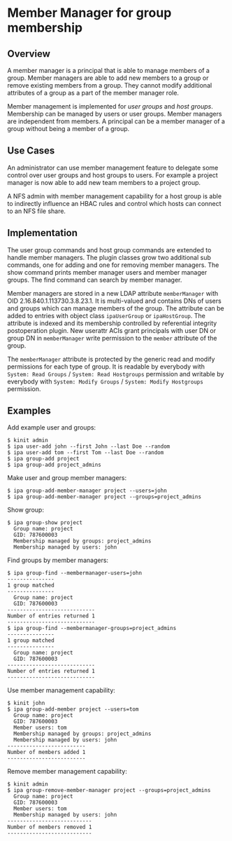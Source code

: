 # Member Manager for group membership

## Overview

A member manager is a principal that is able to manage members of a
group. Member managers are able to add new members to a group or remove
existing members from a group. They cannot modify additional attributes
of a group as a part of the member manager role.

Member management is implemented for *user groups* and *host groups*.
Membership can be managed by users or user groups. Member managers are
independent from members. A principal can be a member manager of a
group without being a member of a group.


## Use Cases

An administrator can use member management feature to delegate some
control over user groups and host groups to users. For example a
project manager is now able to add new team members to a project group.

A NFS admin with member management capability for a host group is able
to indirectly influence an HBAC rules and control which hosts can
connect to an NFS file share.

## Implementation

The user group commands and host group commands are extended to handle
member managers. The plugin classes grow two additional sub commands,
one for adding and one for removing member managers. The show command
prints member manager users and member manager groups. The find command
can search by member manager.

Member managers are stored in a new LDAP attribute ``memberManager``
with OID 2.16.840.1.113730.3.8.23.1. It is multi-valued and contains
DNs of users and groups which can manage members of the group. The
attribute can be added to entries with object class ``ipaUserGroup``
or ``ipaHostGroup``. The attribute is indexed and its membership
controlled by referential integrity postoperation plugin.
New userattr ACIs grant principals with user DN or group DN in
``memberManager`` write permission to the ``member`` attribute of the
group.

The ``memberManager`` attribute is protected by the generic read and
modify permissions for each type of group. It is readable by everybody
with ``System: Read Groups`` / ``System: Read Hostgroups`` permission
and writable by everybody with ``System: Modify Groups`` /
``System: Modify Hostgroups`` permission.


## Examples

Add example user and groups:

```console
$ kinit admin
$ ipa user-add john --first John --last Doe --random
$ ipa user-add tom --first Tom --last Doe --random
$ ipa group-add project
$ ipa group-add project_admins
```

Make user and group member managers:

```console
$ ipa group-add-member-manager project --users=john
$ ipa group-add-member-manager project --groups=project_admins
```

Show group:

```console
$ ipa group-show project
  Group name: project
  GID: 787600003
  Membership managed by groups: project_admins
  Membership managed by users: john
```

Find groups by member managers:

```console
$ ipa group-find --membermanager-users=john
---------------
1 group matched
---------------
  Group name: project
  GID: 787600003
----------------------------
Number of entries returned 1
----------------------------
$ ipa group-find --membermanager-groups=project_admins
---------------
1 group matched
---------------
  Group name: project
  GID: 787600003
----------------------------
Number of entries returned 1
----------------------------
```

Use member management capability:

```console
$ kinit john
$ ipa group-add-member project --users=tom
  Group name: project
  GID: 787600003
  Member users: tom
  Membership managed by groups: project_admins
  Membership managed by users: john
-------------------------
Number of members added 1
-------------------------
```

Remove member management capability:

```console
$ kinit admin
$ ipa group-remove-member-manager project --groups=project_admins
  Group name: project
  GID: 787600003
  Member users: tom
  Membership managed by users: john
---------------------------
Number of members removed 1
---------------------------
```
